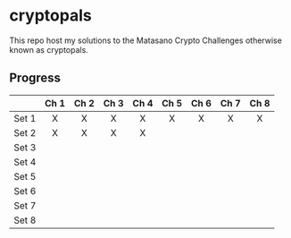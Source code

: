 # cryptopals
This repo host my solutions to the Matasano Crypto Challenges otherwise known as cryptopals.


## Progress
| |Ch 1|Ch 2|Ch 3|Ch 4|Ch 5|Ch 6|Ch 7|Ch 8|
|:---:|:---:|:---:|:---:|:---:|:---:|:---:|:---:|:---:| 
|Set 1|X|X|X|X|X|X|X|X| 
|Set 2|X|X|X|X| | | | |
|Set 3| | | | | | | | |
|Set 4| | | | | | | | |
|Set 5| | | | | | | | |
|Set 6| | | | | | | | |
|Set 7| | | | | | | | |
|Set 8| | | | | | | | |
